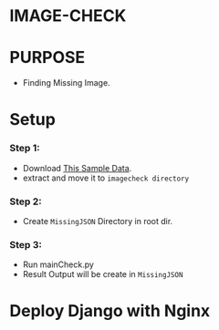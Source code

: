 # IMAGE-CHECK
# PURPOSE
- Finding Missing Image.

# Setup

### Step 1: 
- Download [This Sample Data](https://quadinc.box.com/s/7eggpin5piuwewu6xqs9qi3n36eryzfb).
- extract and move it to `imagecheck directory`

### Step 2:
- Create `MissingJSON` Directory in root dir.

### Step 3:
- Run mainCheck.py
- Result Output will be create in `MissingJSON`

# Deploy Django with Nginx

